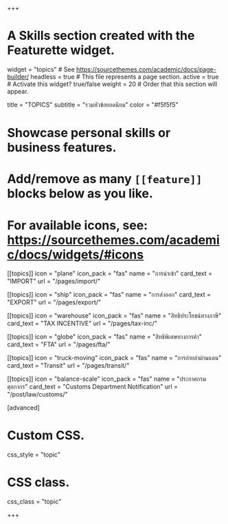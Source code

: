 +++
# A Skills section created with the Featurette widget.
widget = "topics"  # See https://sourcethemes.com/academic/docs/page-builder/
headless = true  # This file represents a page section.
active = true # Activate this widget? true/false
weight = 20  # Order that this section will appear.

title = "TOPICS"
subtitle = "รวมหัวข้อยอดนิยม"
color = "#f5f5f5"

# Showcase personal skills or business features.
# 
# Add/remove as many `[[feature]]` blocks below as you like.
# 
# For available icons, see: https://sourcethemes.com/academic/docs/widgets/#icons

[[topics]]
  icon = "plane"
  icon_pack = "fas"
  name = "การนำเข้า"
  card_text = "IMPORT"
  url = "/pages/import/"

  
  
[[topics]]
  icon = "ship"
  icon_pack = "fas"
  name = "การส่งออก"
  card_text = "EXPORT" 
  url = "/pages/export/"
   
  
[[topics]]
  icon = "warehouse"
  icon_pack = "fas"
  name = "สิทธิประโยชน์ทางภาษี"
  card_text = "TAX INCENTIVE" 
  url = "/pages/tax-inc/"
   
  
[[topics]]
  icon = "globe"
  icon_pack = "fas"
  name = "สิทธิพิเศษทางการค้า"
  card_text = "FTA" 
  url = "/pages/fta/"


[[topics]]
  icon = "truck-moving"
  icon_pack = "fas"
  name = "การถ่ายลำผ่านแดน"
  card_text = "Transit"
  url = "/pages/transit/"
  
  
[[topics]]
  icon = "balance-scale"
  icon_pack = "fas"
  name = "ประกาศกรมศุลกากร"
  card_text = "Customs Department Notification" 
  url = "/post/law/customs/"

[advanced]
 # Custom CSS. 
 css_style = "topic"
 
 # CSS class.
 css_class = "topic"

+++
